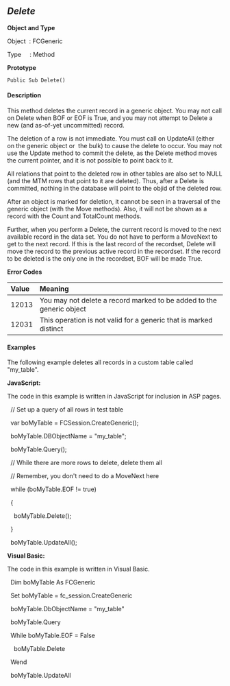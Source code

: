 _Delete_
-----

**Object and Type**

Object  : FCGeneric

Type     : Method

**Prototype**

```
Public Sub Delete()
```

#### Description

This method deletes the current record in a generic object. You may not call on Delete when BOF or EOF is True, and you may not attempt to Delete a new (and as-of-yet uncommitted) record.

The deletion of a row is not immediate. You must call on UpdateAll (either on the generic object or  the bulk) to cause the delete to occur. You may not use the Update method to commit the delete, as the Delete method moves the current pointer, and it is not possible to point back to it.

All relations that point to the deleted row in other tables are also set to NULL (and the MTM rows that point to it are deleted). Thus, after a Delete is committed, nothing in the database will point to the objid of the deleted row.

After an object is marked for deletion, it cannot be seen in a traversal of the generic object (with the Move methods). Also, it will not be shown as a record with the Count and TotalCount methods.

Further, when you perform a Delete, the current record is moved to the next available record in the data set. You do not have to perform a MoveNext to get to the next record. If this is the last record of the recordset, Delete will move the record to the previous active record in the recordset. If the record to be deleted is the only one in the recordset, BOF will be made True.

**Error Codes**

| Value | Meaning |
|:--- |:--- |
| 12013 | You may not delete a record marked to be added to the generic object |
| 12031 | This operation is not valid for a generic that is marked distinct |

#### Examples

The following example deletes all records in a custom table called "my_table".

**JavaScript:**

The code in this example is written in JavaScript for inclusion in ASP pages.

  // Set up a query of all rows in test table

  var boMyTable = FCSession.CreateGeneric();

  boMyTable.DBObjectName = "my_table";

  boMyTable.Query();

  // While there are more rows to delete, delete them all

  // Remember, you don't need to do a MoveNext here

  while (boMyTable.EOF != true)

  {

    boMyTable.Delete();

  }

  boMyTable.UpdateAll();

**Visual Basic:**

The code in this example is written in Visual Basic.

  Dim boMyTable As FCGeneric

  Set boMyTable = fc_session.CreateGeneric

  boMyTable.DbObjectName = "my_table"

  boMyTable.Query

  While boMyTable.EOF = False

    boMyTable.Delete

  Wend

  boMyTable.UpdateAll